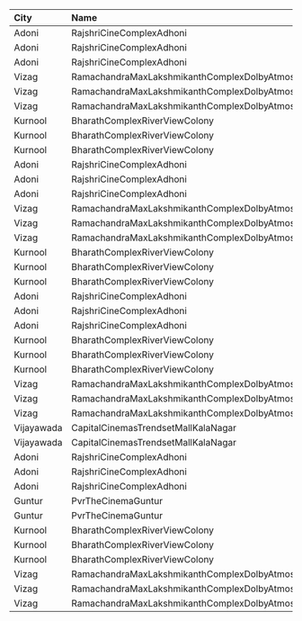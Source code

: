 | City       | Name                                                |  Time | Type          | Price | Capacity | Booked |
| :--------- | :-------------------------------------------------- | ----: | :------------ | ----: | -------: | -----: |
| Adoni      | RajshriCineComplexAdhoni                            | 11:20 | Balcony       |  150₹ |       52 |      0 |
| Adoni      | RajshriCineComplexAdhoni                            | 11:20 | FirstClass    |  100₹ |      228 |      0 |
| Adoni      | RajshriCineComplexAdhoni                            | 11:20 | SecondClass   |   60₹ |       76 |      0 |
| Vizag      | RamachandraMaxLakshmikanthComplexDolbyAtmosGajuwaka | 11:30 | ReservedClass |  112₹ |      192 |      0 |
| Vizag      | RamachandraMaxLakshmikanthComplexDolbyAtmosGajuwaka | 11:30 | FirstClass    |   67₹ |       38 |      0 |
| Vizag      | RamachandraMaxLakshmikanthComplexDolbyAtmosGajuwaka | 11:30 | SecondClass   |   44₹ |       57 |      0 |
| Kurnool    | BharathComplexRiverViewColony                       | 12:00 | FirstClass    |   70₹ |      242 |      0 |
| Kurnool    | BharathComplexRiverViewColony                       | 12:00 | SecondClass   |   50₹ |       76 |      0 |
| Kurnool    | BharathComplexRiverViewColony                       | 12:00 | ThirdClass    |   50₹ |       79 |      0 |
| Adoni      | RajshriCineComplexAdhoni                            | 14:20 | Balcony       |  150₹ |       52 |      0 |
| Adoni      | RajshriCineComplexAdhoni                            | 14:20 | FirstClass    |  100₹ |      228 |      0 |
| Adoni      | RajshriCineComplexAdhoni                            | 14:20 | SecondClass   |   60₹ |       76 |      0 |
| Vizag      | RamachandraMaxLakshmikanthComplexDolbyAtmosGajuwaka | 14:30 | ReservedClass |  112₹ |      192 |      0 |
| Vizag      | RamachandraMaxLakshmikanthComplexDolbyAtmosGajuwaka | 14:30 | FirstClass    |   67₹ |       38 |      0 |
| Vizag      | RamachandraMaxLakshmikanthComplexDolbyAtmosGajuwaka | 14:30 | SecondClass   |   44₹ |       57 |      0 |
| Kurnool    | BharathComplexRiverViewColony                       | 15:00 | FirstClass    |   70₹ |      242 |      0 |
| Kurnool    | BharathComplexRiverViewColony                       | 15:00 | SecondClass   |   50₹ |       76 |      0 |
| Kurnool    | BharathComplexRiverViewColony                       | 15:00 | ThirdClass    |   50₹ |       79 |      0 |
| Adoni      | RajshriCineComplexAdhoni                            | 18:20 | Balcony       |  150₹ |       52 |      0 |
| Adoni      | RajshriCineComplexAdhoni                            | 18:20 | FirstClass    |  100₹ |      228 |      0 |
| Adoni      | RajshriCineComplexAdhoni                            | 18:20 | SecondClass   |   60₹ |       76 |      0 |
| Kurnool    | BharathComplexRiverViewColony                       | 18:30 | FirstClass    |   70₹ |      242 |      0 |
| Kurnool    | BharathComplexRiverViewColony                       | 18:30 | SecondClass   |   50₹ |       76 |      0 |
| Kurnool    | BharathComplexRiverViewColony                       | 18:30 | ThirdClass    |   50₹ |       79 |      0 |
| Vizag      | RamachandraMaxLakshmikanthComplexDolbyAtmosGajuwaka | 18:30 | ReservedClass |  112₹ |      192 |      0 |
| Vizag      | RamachandraMaxLakshmikanthComplexDolbyAtmosGajuwaka | 18:30 | FirstClass    |   67₹ |       38 |      0 |
| Vizag      | RamachandraMaxLakshmikanthComplexDolbyAtmosGajuwaka | 18:30 | SecondClass   |   44₹ |       57 |      0 |
| Vijayawada | CapitalCinemasTrendsetMallKalaNagar                 | 19:00 | Gold          |  250₹ |       27 |      3 |
| Vijayawada | CapitalCinemasTrendsetMallKalaNagar                 | 19:00 | Silver        |  150₹ |       21 |      0 |
| Adoni      | RajshriCineComplexAdhoni                            | 21:20 | Balcony       |  150₹ |       52 |      0 |
| Adoni      | RajshriCineComplexAdhoni                            | 21:20 | FirstClass    |  100₹ |      228 |      0 |
| Adoni      | RajshriCineComplexAdhoni                            | 21:20 | SecondClass   |   60₹ |       76 |      0 |
| Guntur     | PvrTheCinemaGuntur                                  | 21:30 | Premium       |  250₹ |       13 |      0 |
| Guntur     | PvrTheCinemaGuntur                                  | 21:30 | Deluxe        |  150₹ |      155 |      1 |
| Kurnool    | BharathComplexRiverViewColony                       | 21:30 | FirstClass    |   70₹ |      242 |      0 |
| Kurnool    | BharathComplexRiverViewColony                       | 21:30 | SecondClass   |   50₹ |       76 |      0 |
| Kurnool    | BharathComplexRiverViewColony                       | 21:30 | ThirdClass    |   50₹ |       79 |      0 |
| Vizag      | RamachandraMaxLakshmikanthComplexDolbyAtmosGajuwaka | 21:30 | ReservedClass |  112₹ |      192 |      0 |
| Vizag      | RamachandraMaxLakshmikanthComplexDolbyAtmosGajuwaka | 21:30 | FirstClass    |   67₹ |       38 |      0 |
| Vizag      | RamachandraMaxLakshmikanthComplexDolbyAtmosGajuwaka | 21:30 | SecondClass   |   44₹ |       57 |      0 |